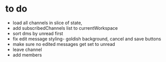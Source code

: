 # to do
- load all channels in slice of state,
- add subscribedChannels list to currentWorkspace
- sort dms by unread first
- fix edit message styling- goldish background, cancel and save buttons
- make sure no edited messages get set to unread
- leave channel
- add members
